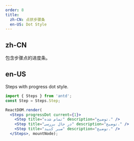 ```yaml
---
order: 8
title:
  zh-CN: 点状步骤条
  en-US: Dot Style
---
```


## zh-CN

包含步骤点的进度条。

## en-US

Steps with progress dot style.

````jsx
import { Steps } from 'antd';
const Step = Steps.Step;

ReactDOM.render(
  <Steps progressDot current={1}>
    <Step title="تمام شده" description="توضیح." />
    <Step title="در حال بررسی" description="توضیح." />
    <Step title="صبر کنید" description="توضیح." />
  </Steps>, mountNode);
````
